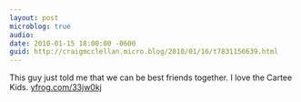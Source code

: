 ```yaml
---
layout: post
microblog: true
audio: 
date: 2010-01-15 18:00:00 -0600
guid: http://craigmcclellan.micro.blog/2010/01/16/t7831156639.html
---
```

This guy just told me that we can be best friends together. I love the Cartee Kids.  [yfrog.com/33jw0kj](http://yfrog.com/33jw0kj)
